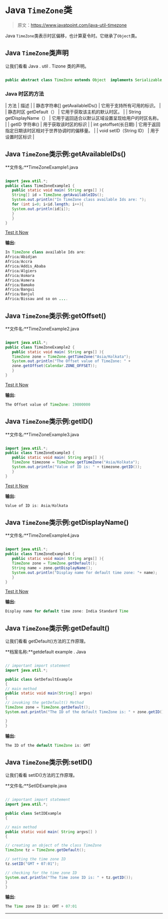 # Java `TimeZone`类

> 原文：<https://www.javatpoint.com/java-util-timezone>

Java `TimeZone`类表示时区偏移，也计算夏令时。它继承了`Object`类。

## Java `TimeZone`类声明

让我们看看 Java . util . Tizone 类的声明。

```java

public abstract class TimeZone extends Object  implements Serializable, Cloneable

```

### Java 时区的方法

| 方法 | 描述 |
| 静态字符串[] getAvailableIDs() | 它用于支持所有可用的标识。 |
| 静态时区 getDefault（） | 它用于获取该主机的默认时区。 |
| String getDisplayName（） | 它用于返回适合以默认区域设置呈现给用户的时区名称。 |
| getID 字符串() | 用于获取该时区的标识 |
| int getoffset(长日期) | 它用于返回指定日期该时区相对于世界协调时的偏移量。 |
| void setID（String ID） | 用于设置时区标识 |

## Java `TimeZone`类示例:getAvailableIDs()

**文件名:**TimeZoneExample1.java

```java

import java.util.*;
public class TimeZoneExample1 {
   public static void main( String args[] ){       
   String[] id = TimeZone.getAvailableIDs();      
   System.out.println("In TimeZone class available Ids are: ");
   for (int i=0; i<id.length; i++){
   System.out.println(id[i]);
   } 
   }    
}

```

[Test it Now](https://compiler.javatpoint.com/opr/test.jsp?filename=TimeZoneExample1)

**输出:**

```java
In TimeZone class available Ids are: 
Africa/Abidjan
Africa/Accra
Africa/Addis_Ababa
Africa/Algiers
Africa/Asmara
Africa/Asmera
Africa/Bamako
Africa/Bangui
Africa/Banjul
Africa/Bissau and so on ....

```

## Java `TimeZone`类示例:getOffset()

**文件名:**TimeZoneExample2.java

```java

import java.util.*;
public class TimeZoneExample2 {
   public static void main( String args[] ){    
   TimeZone zone = TimeZone.getTimeZone("Asia/Kolkata"); 
   System.out.println("The Offset value of TimeZone: " + 
   zone.getOffset(Calendar.ZONE_OFFSET));
   }    
}

```

[Test it Now](https://compiler.javatpoint.com/opr/test.jsp?filename=TimeZoneExample2)

**输出:**

```java
The Offset value of TimeZone: 19800000

```

## Java `TimeZone`类示例:getID()

**文件名:**TimeZoneExample3.java

```java

import java.util.*;
public class TimeZoneExample3 {
   public static void main( String args[] ){
   TimeZone timezone = TimeZone.getTimeZone("Asia/Kolkata");     
   System.out.println("Value of ID is: " + timezone.getID());
   }    
}

```

[Test it Now](https://compiler.javatpoint.com/opr/test.jsp?filename=TimeZoneExample3)

**输出:**

```java
Value of ID is: Asia/Kolkata

```

## Java `TimeZone`类示例:getDisplayName()

**文件名:**TimeZoneExample4.java

```java

import java.util.*;
public class TimeZoneExample4 {
   public static void main( String args[] ){
   TimeZone zone = TimeZone.getDefault();
   String name = zone.getDisplayName();       
   System.out.println("Display name for default time zone: "+ name);
   }    
}

```

[Test it Now](https://compiler.javatpoint.com/opr/test.jsp?filename=TimeZoneExample4)

**输出:**

```java
Display name for default time zone: India Standard Time

```

## Java `TimeZone`类示例:getDefault()

让我们看看 getDefault()方法的工作原理。

**档案名称:**getdefault example . Java

```java

// important import statement
import java.util.*;

public class GetDefaultExample
{
// main method
public static void main(String[] argvs)
{
// invoking the getDefault() Method
TimeZone zone = TimeZone.getDefault();   
System.out.println("The ID of the default TimeZone is: " + zone.getID());  

}
}

```

**输出:**

```java
The ID of the default TimeZone is: GMT

```

## Java `TimeZone`类示例:setID()

让我们看看 setID()方法的工作原理。

**文件名:**SetIDExample.java

```java

// important import statement
import java.util.*;

public class SetIDExample 
{

// main method
public static void main( String argvs[] ) 
{

// creating an object of the class TimeZone 
TimeZone tz = TimeZone.getDefault();

// setting the time zone ID
tz.setID("GMT + 07:01");

// checking for the time zone ID
System.out.println("The Time zone ID is: " + tz.getID());
}    
}

```

**输出:**

```java
The Time zone ID is: GMT + 07:01

```

* * *